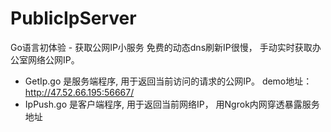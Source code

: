 # PublicIpServer
Go语言初体验 - 获取公网IP小服务
免费的动态dns刷新IP很慢， 手动实时获取办公室网络公网IP。 

* GetIp.go 是服务端程序, 用于返回当前访问的请求的公网IP。 demo地址： http://47.52.66.195:56667/
* IpPush.go 是客户端程序, 用于返回当前网络IP， 用Ngrok内网穿透暴露服务地址


